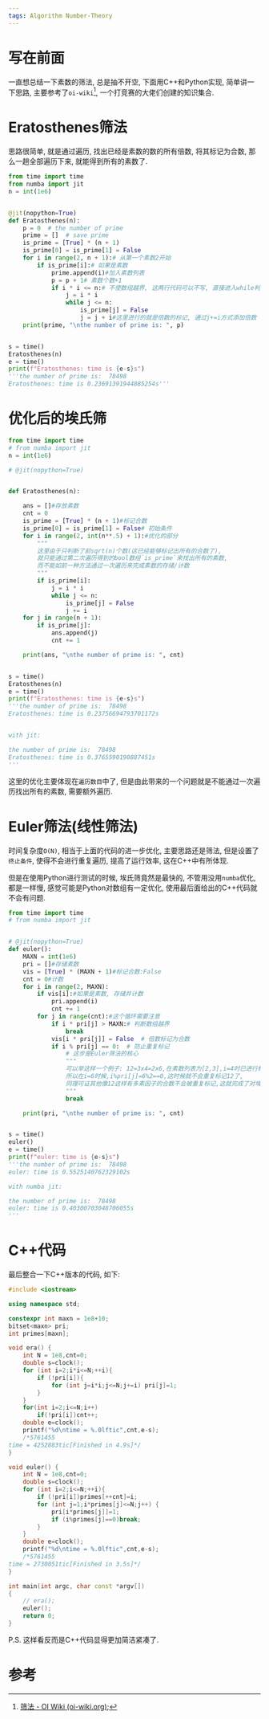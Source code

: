 ```yaml
---
tags: Algorithm Number-Theory
---
```


# 写在前面

一直想总结一下素数的筛法, 总是抽不开空, 下面用C++和Python实现, 简单讲一下思路, 主要参考了`oi-wiki`[^1], 一个打竞赛的大佬们创建的知识集合.





# Eratosthenes筛法

思路很简单, 就是通过遍历, 找出已经是素数的数的所有倍数, 将其标记为合数, 那么一趟全部遍历下来, 就能得到所有的素数了. 

```python
from time import time
from numba import jit
n = int(1e6)


@jit(nopython=True)
def Eratosthenes(n):
    p = 0  # the number of prime
    prime = []  # save prime
    is_prime = [True] * (n + 1)
    is_prime[0] = is_prime[1] = False
    for i in range(2, n + 1):# 从第一个素数2开始
        if is_prime[i]:# 如果是素数
            prime.append(i)#加入素数列表
            p = p + 1# 素数个数+1
            if i * i <= n:# 不使数组越界, 这两行代码可以不写, 直接进入while判断
                j = i * i
                while j <= n:
                    is_prime[j] = False
                    j = j + i#这里进行的就是倍数的标记, 通过j+=i方式添加倍数
    print(prime, "\nthe number of prime is: ", p)


s = time()
Eratosthenes(n)
e = time()
print(f"Eratosthenes: time is {e-s}s")
'''the number of prime is:  78498
Eratosthenes: time is 0.23691391944885254s'''

```



# 优化后的埃氏筛

```python
from time import time
# from numba import jit
n = int(1e6)

# @jit(nopython=True)


def Eratosthenes(n):

    ans = []#存放素数
    cnt = 0
    is_prime = [True] * (n + 1)#标记合数
    is_prime[0] = is_prime[1] = False# 初始条件
    for i in range(2, int(n**.5) + 1):#优化的部分
        """
        这里由于只判断了前sqrt(n)个数(这已经能够标记出所有的合数了),
        就只能通过第二次遍历得到的bool数组`is_prime`来找出所有的素数,
        而不能如前一种方法通过一次遍历来完成素数的存储/计数
        """
        if is_prime[i]:
            j = i * i
            while j <= n:
                is_prime[j] = False
                j += i
    for j in range(n + 1):
        if is_prime[j]:
            ans.append(j)
            cnt += 1

    print(ans, "\nthe number of prime is: ", cnt)


s = time()
Eratosthenes(n)
e = time()
print(f"Eratosthenes: time is {e-s}s")
'''the number of prime is:  78498
Eratosthenes: time is 0.23756694793701172s


with jit:

the number of prime is:  78498
Eratosthenes: time is 0.3765590190887451s
'''

```

这里的优化主要体现在`遍历数目`中了, 但是由此带来的一个问题就是不能通过一次遍历找出所有的素数, 需要额外遍历. 





# Euler筛法(线性筛法)

时间复杂度`O(N)`, 相当于上面的代码的进一步优化, 主要思路还是筛法, 但是设置了`终止条件`, 使得不会进行重复遍历, 提高了运行效率, 这在C++中有所体现. 

但是在使用Python进行测试的时候, 埃氏筛竟然是最快的, 不管用没用`numba`优化, 都是一样慢, 感觉可能是Python对数组有一定优化, 使用最后面给出的C++代码就不会有问题. 



```python
from time import time
# from numba import jit


# @jit(nopython=True)
def euler():
    MAXN = int(1e6)
    pri = []#存储素数
    vis = [True] * (MAXN + 1)#标记合数:False
    cnt = 0#计数
    for i in range(2, MAXN):
        if vis[i]:#如果是素数, 存储并计数
            pri.append(i)
            cnt += 1
        for j in range(cnt):#这个循环需要注意
            if i * pri[j] > MAXN:# 判断数组越界
                break
            vis[i * pri[j]] = False  # 倍数标记为合数
            if i % pri[j] == 0:  # 防止重复标记
                # 这步是Euler筛法的核心
                """
                可以举这样一个例子: 12=3x4=2x6,在素数列表为[2,3],i=4时已进行标记
                所以在i=6时候,i%pri[j]=6%2==0,这时候就不会重复标记12了,
                同理可证其他像12这样有多素因子的合数不会被重复标记,这就完成了对埃氏筛的优化
                """
                break

    print(pri, "\nthe number of prime is: ", cnt)


s = time()
euler()
e = time()
print(f"euler: time is {e-s}s")
'''the number of prime is:  78498
euler: time is 0.5525140762329102s

with numba jit:

the number of prime is:  78498
euler: time is 0.40300703048706055s
'''

```



# C++代码

最后整合一下C++版本的代码, 如下:

```cpp
#include <iostream>

using namespace std;

constexpr int maxn = 1e8+10;
bitset<maxn> pri;
int primes[maxn];

void era() {
    int N = 1e8,cnt=0;
    double s=clock();
    for (int i=2;i*i<=N;++i){
        if (!pri[i]){
            for (int j=i*i;j<=N;j+=i) pri[j]=1;
        }
    }
    for(int i=2;i<=N;i++)
        if(!pri[i])cnt++;
    double e=clock();
    printf("%d\ntime = %.0lftic",cnt,e-s);
    /*5761455
time = 4252883tic[Finished in 4.9s]*/
}

void euler() {
    int N = 1e8,cnt=0;
    double s=clock();
    for (int i=2;i<=N;++i){
        if (!pri[i])primes[++cnt]=i;
        for (int j=1;i*primes[j]<=N;j++) {
            pri[i*primes[j]]=1;
            if (i%primes[j]==0)break;
        }
    }
    double e=clock();
    printf("%d\ntime = %.0lftic",cnt,e-s);
    /*5761455
time = 2730051tic[Finished in 3.5s]*/
}

int main(int argc, char const *argv[])
{
    // era();
    euler();
    return 0;
}

```

P.S. 这样看反而是C++代码显得更加简洁紧凑了.





# 参考

[^1]:[筛法 - OI Wiki (oi-wiki.org)](https://oi-wiki.org/math/number-theory/sieve);
